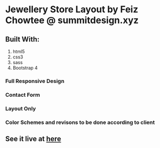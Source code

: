 # Jewellery Store Layout by Feiz Chowtee @ summitdesign.xyz

## Built With: 

1. html5
2. css3
3. sass
4. Bootstrap 4

### Full Responsive Design
### Contact Form
### Layout Only
### Color Schemes and revisons to be done according to client



## See it live at [here](https://jewellayoutsummitdesignmu.netlify.com/)
